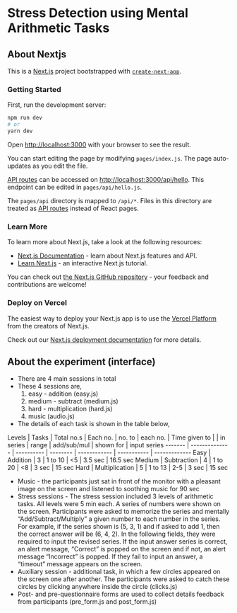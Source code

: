 # Stress Detection using Mental Arithmetic Tasks

## About Nextjs

This is a [Next.js](https://nextjs.org/) project bootstrapped with [`create-next-app`](https://github.com/vercel/next.js/tree/canary/packages/create-next-app).

### Getting Started

First, run the development server:

```bash
npm run dev
# or
yarn dev
```
Open [http://localhost:3000](http://localhost:3000) with your browser to see the result.

You can start editing the page by modifying `pages/index.js`. The page auto-updates as you edit the file.

[API routes](https://nextjs.org/docs/api-routes/introduction) can be accessed on [http://localhost:3000/api/hello](http://localhost:3000/api/hello). This endpoint can be edited in `pages/api/hello.js`.

The `pages/api` directory is mapped to `/api/*`. Files in this directory are treated as [API routes](https://nextjs.org/docs/api-routes/introduction) instead of React pages.

### Learn More

To learn more about Next.js, take a look at the following resources:

- [Next.js Documentation](https://nextjs.org/docs) - learn about Next.js features and API.
- [Learn Next.js](https://nextjs.org/learn) - an interactive Next.js tutorial.

You can check out [the Next.js GitHub repository](https://github.com/vercel/next.js/) - your feedback and contributions are welcome!

### Deploy on Vercel

The easiest way to deploy your Next.js app is to use the [Vercel Platform](https://vercel.com/new?utm_medium=default-template&filter=next.js&utm_source=create-next-app&utm_campaign=create-next-app-readme) from the creators of Next.js.

Check out our [Next.js deployment documentation](https://nextjs.org/docs/deployment) for more details.

## About the experiment (interface)

* There are 4 main sessions in total
* These 4 sessions are,
  1) easy - addition (easy.js)
  2) medium - subtract (medium.js)
  3) hard - multiplication (hard.js)
  4) music (audio.js)
* The details of each task is shown in the table below,
  
Levels  | Tasks          | Total no.s | Each no. | no. to       | each no.    | Time given to 
        |                | in series  |  range   |  add/sub/mul |   shown for |  input series
------- | -------------- | ---------- | -------- | ------------ | ----------- | -------------
Easy    |   Addition     |   3        | 1 to 10  |     <5       |   3.5 sec   |     16.5 sec
Medium  | Subtraction    |   4        | 1 to 20  |     <8       |   3 sec     |     15 sec
Hard    | Multiplication |   5        | 1 to 13  |     2-5      |   3 sec     |     15 sec

* Music - the participants just sat in front of the monitor with a pleasant image on the screen and listened to soothing music for 90 sec
* Stress sessions - The stress session included 3 levels of arithmetic tasks. All levels were 5 min each. A series of numbers were shown on the screen. Participants were asked to memorize the series and mentally “Add/Subtract/Multiply” a given number to each number in the series. For example, if the series shown is (5, 3, 1) and if asked to add 1, then the correct answer will be (6, 4, 2). In the following fields, they were required to input the revised series. If the input answer series is correct, an alert message, “Correct” is popped on the screen and if not, an alert message “Incorrect” is popped. If they fail to input an answer, a “timeout” message appears on the screen.
* Auxiliary session - additional task, in which a few circles appeared on the screen one after another. The participants were asked to catch these circles by clicking anywhere inside the circle (clicks.js)
* Post- and pre-questionnaire forms are used to collect details feedback from participants (pre_form.js and post_form.js)
